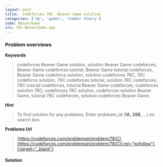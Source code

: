 ```yaml
---
layout: post
title:  Codeforces 78C. Beaver Game solution
categories: ['dp', 'games', 'number theory']
code: BeaverGame
src: 78C-BeaverGame.cpp
---
```

### **Problem overviews**

**Keywords**
> codeforces Beaver Game solution, solution Beaver Game codeforces, Beaver Game codeforces tutorial, Beaver Game tutorial codeforces, Beaver Game codeforce solution, solution codeforces 78C, 78C codeforce solution, 78C codeforces tutorial, solution 78C codeforces, 78C tutorial codeforces, tutorial Beaver Game codeforces, codeforces solution 78C, codeforces 78C solution, codeforces solution Beaver Game, tutorial 78C codeforces, solution codeforces Beaver Game

**Hint**
> To find solution for any problems, Enter probleam_id (**1A, 28B**, ...) on search box. 

**Problems Url**
> [https://codeforces.com/problemset/problem/78/C](https://codeforces.com/problemset/problem/78/C){:rel="nofollow"}{:target="_blank"}

#### **Solution**



